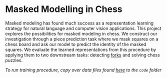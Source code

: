 # Masked Modelling in Chess
Masked modeling has found much success as a representation learning strategy for natural language and computer vision applications. This project explores the possibilities for masked modeling in chess. We construct our investigation through a piece prediction task where we mask squares on a chess board and ask our model to predict the identity of the masked squares. We evaluate the learned representations from this procedure by applying them to two downstream tasks: detecting [forks](https://en.wikipedia.org/wiki/Fork_(chess)) and solving chess puzzles.

*To run training procedure, copy over data files found [here](https://drive.google.com/drive/folders/1yjt0j-2yqQkP-Q1RhMK2jEwg3S4xXR9s?usp=sharing) to the `code` folder*
